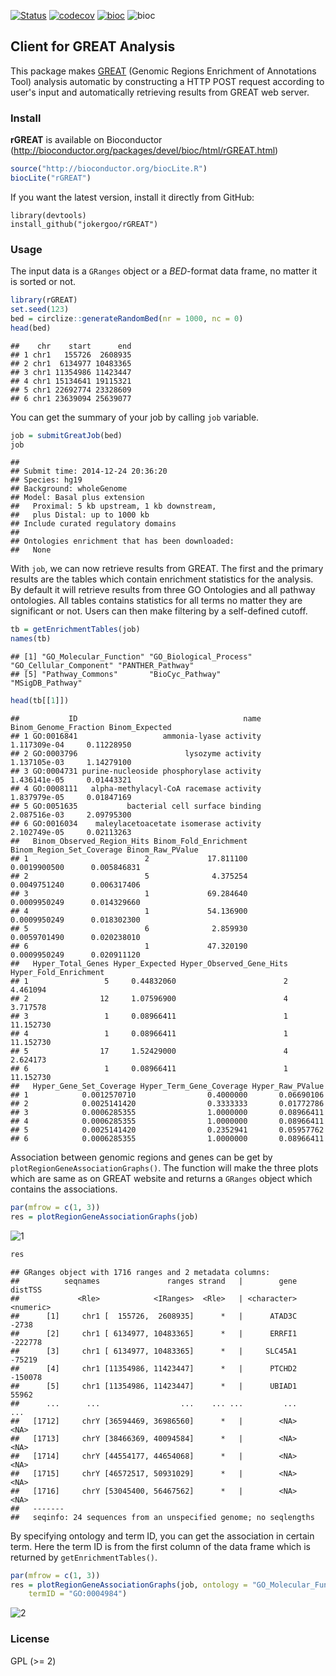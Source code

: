 [![ Status](https://travis-ci.org/jokergoo/rGREAT.svg)](https://travis-ci.org/jokergoo/rGREAT) [![codecov](https://img.shields.io/codecov/c/github/jokergoo/iGREAT.svg)](https://codecov.io/github/jokergoo/rGREAT) [![bioc](http://www.bioconductor.org/shields/downloads/rGREAT.svg)](http://bioconductor.org/packages/stats/bioc/rGREAT.html) ![bioc](http://www.bioconductor.org/shields/years-in-bioc/rGREAT.svg)

## Client for GREAT Analysis

This package makes [GREAT](http://great.stanford.edu) (Genomic Regions Enrichment of Annotations Tool) 
analysis automatic by constructing a HTTP POST request according to user's input and automatically retrieving results from GREAT web server.

### Install

**rGREAT** is available on Bioconductor (http://bioconductor.org/packages/devel/bioc/html/rGREAT.html)

```r
source("http://bioconductor.org/biocLite.R")
biocLite("rGREAT")
```

If you want the latest version, install it directly from GitHub:

```{r}
library(devtools)
install_github("jokergoo/rGREAT")
```

### Usage

The input data is a `GRanges` object or a _BED_-format data frame, no matter it is sorted or not.

```r
library(rGREAT)
set.seed(123)
bed = circlize::generateRandomBed(nr = 1000, nc = 0)
head(bed)
```

```
##    chr    start      end
## 1 chr1   155726  2608935
## 2 chr1  6134977 10483365
## 3 chr1 11354986 11423447
## 4 chr1 15134641 19115321
## 5 chr1 22692774 23328609
## 6 chr1 23639094 25639077
```

You can get the summary of your job by calling `job` variable.

```r
job = submitGreatJob(bed)
job
```

```
## 
## Submit time: 2014-12-24 20:36:20 
## Species: hg19 
## Background: wholeGenome 
## Model: Basal plus extension 
##   Proximal: 5 kb upstream, 1 kb downstream,
##   plus Distal: up to 1000 kb
## Include curated regulatory domains
## 
## Ontologies enrichment that has been downloaded:
##   None
```

With `job`, we can now retrieve results from GREAT. The first and the primary results are the tables which contain enrichment statistics for the analysis. By default it will retrieve results from three GO Ontologies and all pathway ontologies. All tables contains statistics for all terms no matter they are significant or not. Users can then make filtering by a self-defined cutoff.

```r
tb = getEnrichmentTables(job)
names(tb)
```

```
## [1] "GO_Molecular_Function" "GO_Biological_Process" "GO_Cellular_Component" "PANTHER_Pathway"      
## [5] "Pathway_Commons"       "BioCyc_Pathway"        "MSigDB_Pathway"
```

```r
head(tb[[1]])
```

```
##           ID                                     name Binom_Genome_Fraction Binom_Expected
## 1 GO:0016841                   ammonia-lyase activity          1.117309e-04     0.11228950
## 2 GO:0003796                        lysozyme activity          1.137105e-03     1.14279100
## 3 GO:0004731 purine-nucleoside phosphorylase activity          1.436141e-05     0.01443321
## 4 GO:0008111   alpha-methylacyl-CoA racemase activity          1.837979e-05     0.01847169
## 5 GO:0051635           bacterial cell surface binding          2.087516e-03     2.09795300
## 6 GO:0016034    maleylacetoacetate isomerase activity          2.102749e-05     0.02113263
##   Binom_Observed_Region_Hits Binom_Fold_Enrichment Binom_Region_Set_Coverage Binom_Raw_PValue
## 1                          2             17.811100              0.0019900500      0.005846831
## 2                          5              4.375254              0.0049751240      0.006317406
## 3                          1             69.284640              0.0009950249      0.014329660
## 4                          1             54.136900              0.0009950249      0.018302300
## 5                          6              2.859930              0.0059701490      0.020238010
## 6                          1             47.320190              0.0009950249      0.020911120
##   Hyper_Total_Genes Hyper_Expected Hyper_Observed_Gene_Hits Hyper_Fold_Enrichment
## 1                 5     0.44832060                        2              4.461094
## 2                12     1.07596900                        4              3.717578
## 3                 1     0.08966411                        1             11.152730
## 4                 1     0.08966411                        1             11.152730
## 5                17     1.52429000                        4              2.624173
## 6                 1     0.08966411                        1             11.152730
##   Hyper_Gene_Set_Coverage Hyper_Term_Gene_Coverage Hyper_Raw_PValue
## 1            0.0012570710                0.4000000       0.06690106
## 2            0.0025141420                0.3333333       0.01772786
## 3            0.0006285355                1.0000000       0.08966411
## 4            0.0006285355                1.0000000       0.08966411
## 5            0.0025141420                0.2352941       0.05957762
## 6            0.0006285355                1.0000000       0.08966411
```

Association between genomic regions and genes can be get by `plotRegionGeneAssociationGraphs()`. The function will make the three plots which are same as on GREAT website and returns a `GRanges` object which contains the associations.

```r
par(mfrow = c(1, 3))
res = plotRegionGeneAssociationGraphs(job)
```

![1](https://cloud.githubusercontent.com/assets/449218/5553875/96849e3c-8c33-11e4-8424-b263ee3b6818.png)

```r
res
```

```
## GRanges object with 1716 ranges and 2 metadata columns:
##          seqnames               ranges strand   |        gene   distTSS
##             <Rle>            <IRanges>  <Rle>   | <character> <numeric>
##      [1]     chr1 [  155726,  2608935]      *   |      ATAD3C     -2738
##      [2]     chr1 [ 6134977, 10483365]      *   |      ERRFI1   -222778
##      [3]     chr1 [ 6134977, 10483365]      *   |     SLC45A1    -75219
##      [4]     chr1 [11354986, 11423447]      *   |      PTCHD2   -150078
##      [5]     chr1 [11354986, 11423447]      *   |      UBIAD1     55962
##      ...      ...                  ...    ... ...         ...       ...
##   [1712]     chrY [36594469, 36986560]      *   |        <NA>      <NA>
##   [1713]     chrY [38466369, 40094584]      *   |        <NA>      <NA>
##   [1714]     chrY [44554177, 44654068]      *   |        <NA>      <NA>
##   [1715]     chrY [46572517, 50931029]      *   |        <NA>      <NA>
##   [1716]     chrY [53045400, 56467562]      *   |        <NA>      <NA>
##   -------
##   seqinfo: 24 sequences from an unspecified genome; no seqlengths
```

By specifying ontology and term ID, you can get the association in certain term. Here the term ID is from the first column of the data frame which is returned by `getEnrichmentTables()`.

```r
par(mfrow = c(1, 3))
res = plotRegionGeneAssociationGraphs(job, ontology = "GO_Molecular_Function",
    termID = "GO:0004984")
```

![2](https://cloud.githubusercontent.com/assets/449218/5553879/bd7fa216-8c33-11e4-8638-ee3d8348d5c0.png)


### License

GPL (>= 2)
